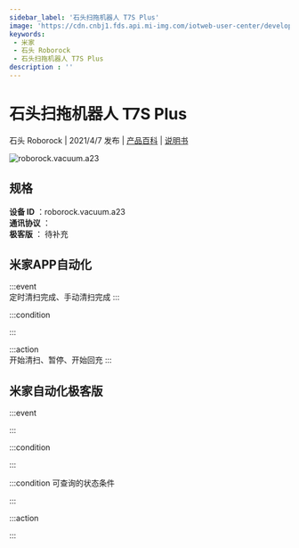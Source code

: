 ```yaml
---
sidebar_label: '石头扫拖机器人 T7S Plus'
image: 'https://cdn.cnbj1.fds.api.mi-img.com/iotweb-user-center/developer_1679048994653LmMa9q71.png?GalaxyAccessKeyId=AKVGLQWBOVIRQ3XLEW&Expires=9223372036854775807&Signature=o3pFh3dPTvAmSAq1e6C5D4dDn9U='
keywords: 
 - 米家
 - 石头 Roborock
 - 石头扫拖机器人 T7S Plus
description : ''
---
```

# 石头扫拖机器人 T7S Plus

石头 Roborock | 2021/4/7 发布 | [产品百科](https://home.mi.com/webapp/content/baike/product/index.html?model=roborock.vacuum.a23/) | [说明书](https://home.mi.com/views/introduction.html?model=roborock.vacuum.a23&region=cn)

![roborock.vacuum.a23](https://cdn.cnbj1.fds.api.mi-img.com/iotweb-user-center/developer_1679048994653LmMa9q71.png?GalaxyAccessKeyId=AKVGLQWBOVIRQ3XLEW&Expires=9223372036854775807&Signature=o3pFh3dPTvAmSAq1e6C5D4dDn9U=)

## 规格  
> 
**设备 ID** ：roborock.vacuum.a23  
**通讯协议** ：  
**极客版**  ： 待补充 


## 米家APP自动化  

:::event  
定时清扫完成、手动清扫完成
:::

:::condition  

:::

:::action   
开始清扫、暂停、开始回充
:::

## 米家自动化极客版  

:::event  

:::

:::condition  

:::

:::condition 可查询的状态条件  

:::

:::action  

:::

        
